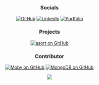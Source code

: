 <h3 align="center"> Socials </h3>
<p align="center">
  <a href="https://github.com/cpendery?tab=followers"><img src="https://img.shields.io/github/followers/cpendery?label=Follow&maxAge=3600&style=flat-square&logo=Github&labelColor=000000&color=000000" alt="GitHub"></a>
  <a href="https://www.linkedin.com/in/chapman-pendery"><img src="https://img.shields.io/badge/Connect-0077b5?style=flat-square&logo=Linkedin&logoColor=white&labelColor=0077b5&link=https://www.linkedin.com/in/chapman-pendery/" alt="LinkedIn"></a>
  <a href="https://chapmanpendery.com"><img src="https://img.shields.io/badge/Portfolio-black?style=flat-square&logo=Next.js" alt="Portfolio"></a>
</p>
<h3 align="center"> Projects </h3>
<p align="center">
  <a href="https://github.com/cpendery/asort"><img src="https://img.shields.io/github/stars/cpendery/asort.svg?label=asort&style=social" alt="asort on GitHub"></a>
</p>
<h3 align="center"> Contributor </h3>
<p align="center">
  <a href="https://github.com/anchore/grype"><img src="https://img.shields.io/github/stars/anchore/grype.svg?label=Grype&style=social" alt="Moby on GitHub"></a>
  <a href="https://github.com/anchore/syft"><img src="https://img.shields.io/github/stars/anchore/syft.svg?label=Syft&style=social" alt="MongoDB on GitHub"></a>
</p>

<p align="center">
  <a href="https://github.com/cpendery">
  <img src="https://github-readme-stats.vercel.app/api?username=cpendery&show_icons=true&count_private=true"/>
  </a>
</p>
